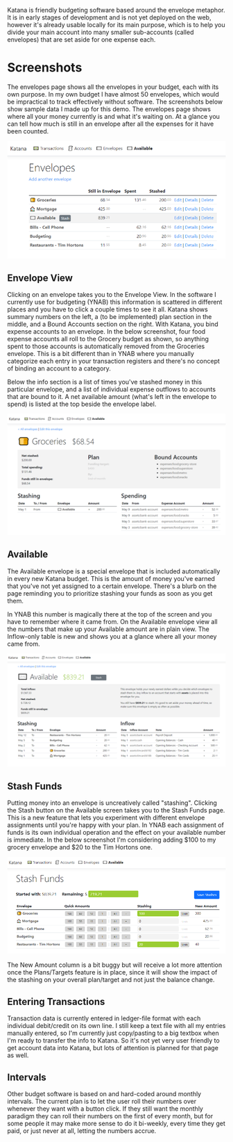 Katana is friendly budgeting software based around the envelope metaphor. It is in early stages of development and is not yet deployed on the web, however it's already usable locally for its main purpose, which is to help you divide your main account into many smaller sub-accounts (called envelopes) that are set aside for one expense each.

# Screenshots

The envelopes page shows all the envelopes in your budget, each with its own purpose. In my own budget I have almost 50 envelopes, which would be impractical to track effectively without software. The screenshots below show sample data I made up for this demo. The envelopes page shows where all your money currently is and what it's waiting on. At a glance you can tell how much is still in an envelope after all the expenses for it have been counted.

![Envelope Index](Images/katana-envelope-index.png)

## Envelope View

Clicking on an envelope takes you to the Envelope View. In the software I currently use for budgeting (YNAB) this information is scattered in different places and you have to click a couple times to see it all. Katana shows summary numbers on the left, a (to be implemented) plan section in the middle, and a Bound Accounts section on the right. With Katana, you bind expense accounts to an envelope. In the below screenshot, four food expense accounts all roll to the Grocery budget as shown, so anything spent to those accounts is automatically removed from the Groceries envelope. This is a bit different than in YNAB where you manually categorize each entry in your transaction registers and there's no concept of binding an account to a category.

Below the info section is a list of times you've stashed money in this particular envelope, and a list of individual expense outflows to accounts that are bound to it. A net available amount (what's left in the envelope to spend) is listed at the top beside the envelope label.

![Envelope View - Groceries](Images/katana-envelope-view-groceries.png)

## Available

The Available envelope is a special envelope that is included automatically in every new Katana budget. This is the amount of money you've earned that you've not yet assigned to a certain envelope. There's a blurb on the page reminding you to prioritize stashing your funds as soon as you get them.

In YNAB this number is magically there at the top of the screen and you have to remember where it came from. On the Available envelope view all the numbers that make up your Available amount are in plain view. The Inflow-only table is new and shows you at a glance where all your money came from.

![Envelope View - Available](Images/katana-envelope-view-available.png)

## Stash Funds

Putting money into an envelope is uncreatively called "stashing". Clicking the Stash button on the Available screen takes you to the Stash Funds page. This is a new feature that lets you experiment with different envelope assignments until you're happy with your plan. In YNAB each assignment of funds is its own individual operation and the effect on your available number is immediate. In the below screenshot I'm considering adding $100 to my grocery envelope and $20 to the Tim Hortons one.

![Stash Funds](Images/katana-stash-funds.png)

The New Amount column is a bit buggy but will receive a lot more attention once the Plans/Targets feature is in place, since it will show the impact of the stashing on your overall plan/target and not just the balance change.

## Entering Transactions

Transaction data is currently entered in ledger-file format with each individual debit/credit on its own line. I still keep a text file with all my entries manually entered, so I'm currently just copy/pasting to a big textbox when I'm ready to transfer the info to Katana. So it's not yet very user friendly to get account data into Katana, but lots of attention is planned for that page as well.

## Intervals

Other budget software is based on and hard-coded around monthly intervals. The current plan is to let the user roll their numbers over whenever they want with a button click. If they still want the monthly paradigm they can roll their numbers on the first of every month, but for some people it may make more sense to do it bi-weekly, every time they get paid, or just never at all, letting the numbers accrue.
